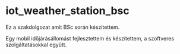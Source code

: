 # iot_weather_station_bsc

Ez a szakdolgozat amit BSc során készítettem.

Egy mobil időjárásállomást fejlesztettem és készítettem, a szoftveres szolgáltatásokkal együtt.
